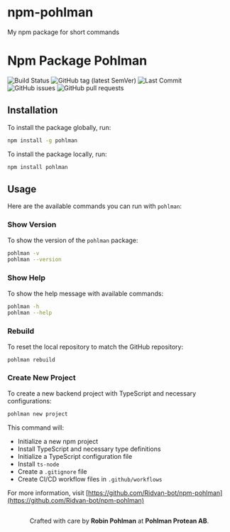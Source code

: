 # npm-pohlman
My npm package for short commands

# Npm Package Pohlman

![Build Status](https://github.com/Ridvan-bot/npm-pohlman/actions/workflows/deploy.yml/badge.svg)
![GitHub tag (latest SemVer)](https://img.shields.io/github/v/tag/Ridvan-bot/npm-pohlman?label=version&sort=semver)
![Last Commit](https://img.shields.io/github/last-commit/Ridvan-bot/npm-pohlman)
![GitHub issues](https://img.shields.io/github/issues/Ridvan-bot/npm-pohlman)
![GitHub pull requests](https://img.shields.io/github/issues-pr/Ridvan-bot/npm-pohlman)

## Installation

To install the package globally, run:

```sh
npm install -g pohlman
```

To install the package locally, run:

```sh
npm install pohlman
```

## Usage

Here are the available commands you can run with `pohlman`:

### Show Version

To show the version of the `pohlman` package:

```sh
pohlman -v
pohlman --version
```

### Show Help

To show the help message with available commands:

```sh
pohlman -h
pohlman --help
```

### Rebuild

To reset the local repository to match the GitHub repository:

```sh
pohlman rebuild
```

### Create New Project

To create a new backend project with TypeScript and necessary configurations:

```sh
pohlman new project
```

This command will:
- Initialize a new npm project
- Install TypeScript and necessary type definitions
- Initialize a TypeScript configuration file
- Install `ts-node`
- Create a `.gitignore` file
- Create CI/CD workflow files in `.github/workflows`

For more information, visit [https://github.com/Ridvan-bot/npm-pohlman](https://github.com/Ridvan-bot/npm-pohlman)

##
<p align="center">
  Crafted with care by <strong>Robin Pohlman</strong> at <strong>Pohlman Protean AB</strong>.
</p>
